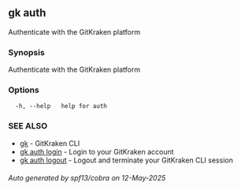 ## gk auth

Authenticate with the GitKraken platform

### Synopsis

Authenticate with the GitKraken platform

### Options

```
  -h, --help   help for auth
```

### SEE ALSO

* [gk](gk.md)	 - GitKraken CLI
* [gk auth login](gk_auth_login.md)	 - Login to your GitKraken account
* [gk auth logout](gk_auth_logout.md)	 - Logout and terminate your GitKraken CLI session

###### Auto generated by spf13/cobra on 12-May-2025
